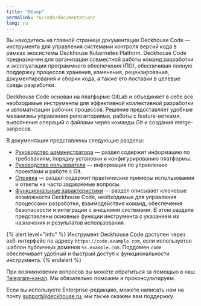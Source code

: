 ```yaml
---
title: "Обзор"
permalink: ru/code/documentation/
lang: ru
---
```


Вы находитесь на главной странице документации Deckhouse Code — инструмента для управления системами контроля версий кода в рамках экосистемы Deckhouse Kubernetes Platform. Deckhouse Code предназначен для организации совместной работы команд разработки и эксплуатации программного обеспечения (ПО), обеспечивая полную поддержку процессов хранения, изменения, рецензирования, документирования и сборки кода, а также его поставки в целевые среды разработки.

Deckhouse Code основан на платформе GitLab и объединяет в себе все необходимые инструменты для эффективной коллективной разработки и автоматизации рабочих процессов. Решение предоставляет удобные механизмы управления репозиториями, работы с feature-ветками, выполнения операций с файлами через команды Git и создания merge-запросов.

В документации представлены следующие разделы:

- [Руководство администратора](../documentation/admin/) — раздел содержит информацию по требованиям, порядку установки и конфигурированию платформы.
- [Руководство пользователя](../documentation/user/) — информация по управлению проектами и работе с Git.
- [Справка](../documentation/reference/faq.html) — раздел содержит практические примеры использования и ответы на часто задаваемые вопросы.
- [Функциональные характеристики](../documentation/specifications/) — раздел описывает ключевые возможности Deckhouse Code, необходимые для управления процессами разработки, взаимодействия команд, обеспечения безопасности и интеграции с внешними системами. В этом разделе представлены основные функции инструмента с указанием их назначения и результатов использования.

{% alert level="info" %}
Инструмент Deckhouse Code доступен через веб-интерфейс по адресу `https://code.example.com`, если используется шаблон публичных доменов `%s.example.com`. Поддомен `code` обеспечивает удобный и быстрый доступ к функциональности инструмента.
{% endalert %}

При возникновении вопросов вы можете обратиться за помощью в наш [Telegram-канал](https://t.me/deckhouse_ru). Мы обязательно поможем и проконсультируем.

Если вы используете Enterprise-редакцию, можете написать нам на почту [support@deckhouse.ru](mailto:support@deckhouse.ru), мы также окажем вам поддержку.
